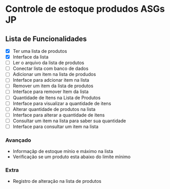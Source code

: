 # Controle de estoque produdos ASGs JP

## Lista de Funcionalidades

- [X] Ter uma lista de produtos
- [X] Interface da lista
- [ ] Ler o arquivo da lista de produtos
- [ ] Conectar lista com banco de dados
- [ ] Adicionar um item na lista de produdos
- [ ] Interface para adcionar item na lista
- [ ] Remover um item da lista de produtos
- [ ] Interface para remover Item da lista
- [ ] Quantidade de Itens na Lista de Produtos
- [ ] Interface para visualizar  a quantidade de itens
- [ ] Alterar quantidade de produtos na lista
- [ ] Interface para alterar a quantidade de itens 
- [ ] Consultar um item na lista para saber sua quantidade
- [ ] Interface para consultar um item na lista

### Avançado

- Informaçãp de estoque mínio e máximo na lista
- Verificação se um produto esta abaixo do limite mínimo


### Extra
- Registro de alteração na lista de produtos


